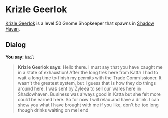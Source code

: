 # Krizle Geerlok



[Krizle Geerlok](/npc/150071) is a level 50 Gnome Shopkeeper that spawns in [Shadow Haven](/zone/150).



## Dialog

**You say:** `hail`



>**Krizle Geerlok says:** Hello there.  I must say that you have caught me in a state of exhaustion!  After the long trek here from Katta I had to wait a long time to finish my permits with the Trade Commissioner.  It wasn't the greatest system, but I guess that is how they do things around here.  I was sent by Zyleea to sell our wares here in Shadowhaven.  Business was always good in Katta but she felt more could be earned here.  So for now I will relax and have a drink.  I can show you what I have brought with me if you like, don't be too long though drinks waiting on me!
end
